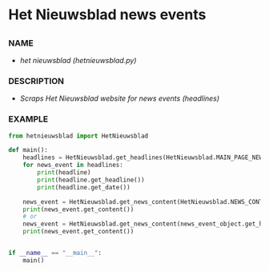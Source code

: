 # Het Nieuwsblad news events
## 

### NAME

- *het nieuwsblad (hetnieuwsblad.py)*

### DESCRIPTION

- *Scraps Het Nieuwsblad website for news events (headlines)*
    
### EXAMPLE

```python
from hetnieuwsblad import HetNieuwsblad

def main():
    headlines = HetNieuwsblad.get_headlines(HetNieuwsblad.MAIN_PAGE_NEWS)
    for news_event in headlines:
        print(headline)
        print(headline.get_headline())
        print(headline.get_date())

    news_event = HetNieuwsblad.get_news_content(HetNieuwsblad.NEWS_CONTENT_EXAMPLE)
    print(news_event.get_content())
    # or
    news_event = HetNieuwsblad.get_news_content(news_event_object.get_headline())
    print(news_event.get_content())


if __name__ == "__main__":
    main()
```
